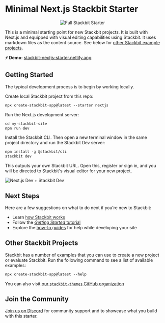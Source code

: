 # Minimal Next.js Stackbit Starter

<div style="text-align: center">

![Full Stackbit Starter](https://assets.stackbit.com/docs/nextjs-starter-thumb.png)

</div>

This is a minimal starting point for new Stackbit projects. It is built with Next.js and equipped with visual editing capabilities using Stackbit. It uses markdown files as the content source. See below for [other Stackbit example projects](#other-stackbit-projects).

**⚡ Demo:** [stackbit-nextjs-starter.netlify.app](https://stackbit-nextjs-starter.netlify.app/)

## Getting Started

The typical development process is to begin by working locally.

Create local Stackbit project from this repo:

```txt
npx create-stackbit-app@latest --starter nextjs
```

Run the Next.js development server:

```txt
cd my-stackbit-site
npm run dev
```

Install the Stackbit CLI. Then open a new terminal window in the same project directory and run the Stackbit Dev server:

```txt
npm install -g @stackbit/cli
stackbit dev
```

This outputs your own Stackbit URL. Open this, register or sign in, and you will be directed to Stackbit's visual editor for your new project.

![Next.js Dev + Stackbit Dev](https://assets.stackbit.com/docs/next-dev-stackbit-dev.png)

## Next Steps

Here are a few suggestions on what to do next if you're new to Stackbit:

- Learn [how Stackbit works](https://docs.stackbit.com/conceptual-guides/how-stackbit-works/)
- Follow the [_Getting Started_ tutorial](https://docs.stackbit.com/getting-started/)
- Explore the [how-to guides](https://docs.stackbit.com/how-to-guides/) for help while developing your site

## Other Stackbit Projects

Stackbit has a number of examples that you can use to create a new project or evaluate Stackbit. Run the following command to see a list of available examples:

```txt
npx create-stackbit-app@latest --help
```

You can also visit [our `stackbit-themes` GitHub organization](https://github.com/stackbit-themes)

## Join the Community

[Join us on Discord](https://discord.gg/HUNhjVkznH) for community support and to showcase what you build with this starter.
